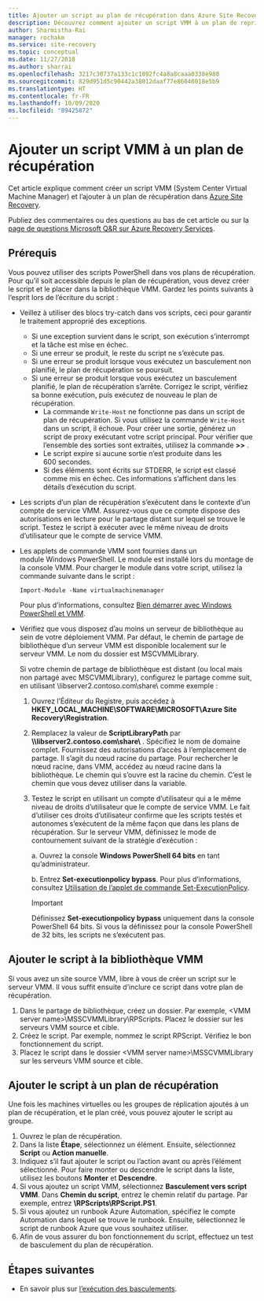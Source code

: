 ```yaml
---
title: Ajouter un script au plan de récupération dans Azure Site Recovery
description: Découvrez comment ajouter un script VMM à un plan de reprise d’activité pour la reprise d’activité après sinistre de machines virtuelles Hyper-V dans des clouds VMM.
author: Sharmistha-Rai
manager: rochakm
ms.service: site-recovery
ms.topic: conceptual
ms.date: 11/27/2018
ms.author: sharrai
ms.openlocfilehash: 3217c30737a133c1c1092fc4a8a8caaa0338e980
ms.sourcegitcommit: 829d951d5c90442a38012daaf77e86046018e5b9
ms.translationtype: HT
ms.contentlocale: fr-FR
ms.lasthandoff: 10/09/2020
ms.locfileid: "89425872"
---
```

# <a name="add-a-vmm-script-to-a-recovery-plan"></a>Ajouter un script VMM à un plan de récupération

Cet article explique comment créer un script VMM (System Center Virtual Machine Manager) et l’ajouter à un plan de récupération dans [Azure Site Recovery](site-recovery-overview.md).

Publiez des commentaires ou des questions au bas de cet article ou sur la [page de questions Microsoft Q&R sur Azure Recovery Services](/answers/topics/azure-site-recovery.html).

## <a name="prerequisites"></a>Prérequis

Vous pouvez utiliser des scripts PowerShell dans vos plans de récupération. Pour qu’il soit accessible depuis le plan de récupération, vous devez créer le script et le placer dans la bibliothèque VMM. Gardez les points suivants à l’esprit lors de l’écriture du script :

* Veillez à utiliser des blocs try-catch dans vos scripts, ceci pour garantir le traitement approprié des exceptions.
    - Si une exception survient dans le script, son exécution s’interrompt et la tâche est mise en échec.
    - Si une erreur se produit, le reste du script ne s’exécute pas.
    - Si une erreur se produit lorsque vous exécutez un basculement non planifié, le plan de récupération se poursuit.
    - Si une erreur se produit lorsque vous exécutez un basculement planifié, le plan de récupération s’arrête. Corrigez le script, vérifiez sa bonne exécution, puis exécutez de nouveau le plan de récupération.
        - La commande `Write-Host` ne fonctionne pas dans un script de plan de récupération. Si vous utilisez la commande `Write-Host` dans un script, il échoue. Pour créer une sortie, générez un script de proxy exécutant votre script principal. Pour vérifier que l’ensemble des sorties sont extraites, utilisez la commande **\>\>** .
        - Le script expire si aucune sortie n’est produite dans les 600 secondes.
        - Si des éléments sont écrits sur STDERR, le script est classé comme mis en échec. Ces informations s’affichent dans les détails d’exécution du script.

* Les scripts d’un plan de récupération s’exécutent dans le contexte d’un compte de service VMM. Assurez-vous que ce compte dispose des autorisations en lecture pour le partage distant sur lequel se trouve le script. Testez le script à exécuter avec le même niveau de droits d’utilisateur que le compte de service VMM.
* Les applets de commande VMM sont fournies dans un module Windows PowerShell. Le module est installé lors du montage de la console VMM. Pour charger le module dans votre script, utilisez la commande suivante dans le script : 

    `Import-Module -Name virtualmachinemanager`

    Pour plus d’informations, consultez [Bien démarrer avec Windows PowerShell et VMM](/previous-versions/system-center/system-center-2012-R2/hh875013(v=sc.12)).
* Vérifiez que vous disposez d’au moins un serveur de bibliothèque au sein de votre déploiement VMM. Par défaut, le chemin de partage de bibliothèque d’un serveur VMM est disponible localement sur le serveur VMM. Le nom du dossier est MSCVMMLibrary.

  Si votre chemin de partage de bibliothèque est distant (ou local mais non partagé avec MSCVMMLibrary), configurez le partage comme suit, en utilisant \\libserver2.contoso.com\share\ comme exemple :
  
  1. Ouvrez l’Éditeur du Registre, puis accédez à **HKEY_LOCAL_MACHINE\SOFTWARE\MICROSOFT\Azure Site Recovery\Registration**.

  1. Remplacez la valeur de **ScriptLibraryPath** par **\\\libserver2.contoso.com\share\\** . Spécifiez le nom de domaine complet. Fournissez des autorisations d’accès à l’emplacement de partage. Il s’agit du nœud racine du partage. Pour rechercher le nœud racine, dans VMM, accédez au nœud racine dans la bibliothèque. Le chemin qui s’ouvre est la racine du chemin. C’est le chemin que vous devez utiliser dans la variable.

  1. Testez le script en utilisant un compte d’utilisateur qui a le même niveau de droits d’utilisateur que le compte de service VMM. Le fait d’utiliser ces droits d’utilisateur confirme que les scripts testés et autonomes s’exécutent de la même façon que dans les plans de récupération. Sur le serveur VMM, définissez le mode de contournement suivant de la stratégie d’exécution :

     a. Ouvrez la console **Windows PowerShell 64 bits** en tant qu’administrateur.
     
     b. Entrez **Set-executionpolicy bypass**. Pour plus d’informations, consultez [Utilisation de l’applet de commande Set-ExecutionPolicy](/previous-versions/windows/it-pro/windows-powershell-1.0/ee176961(v=technet.10)).

     > [!IMPORTANT]
     > Définissez **Set-executionpolicy bypass** uniquement dans la console PowerShell 64 bits. Si vous la définissez pour la console PowerShell de 32 bits, les scripts ne s’exécutent pas.

## <a name="add-the-script-to-the-vmm-library"></a>Ajouter le script à la bibliothèque VMM

Si vous avez un site source VMM, libre à vous de créer un script sur le serveur VMM. Il vous suffit ensuite d’inclure ce script dans votre plan de récupération.

1. Dans le partage de bibliothèque, créez un dossier. Par exemple, \<VMM server name>\MSSCVMMLibrary\RPScripts. Placez le dossier sur les serveurs VMM source et cible.
1. Créez le script. Par exemple, nommez le script RPScript. Vérifiez le bon fonctionnement du script.
1. Placez le script dans le dossier \<VMM server name>\MSSCVMMLibrary sur les serveurs VMM source et cible.

## <a name="add-the-script-to-a-recovery-plan"></a>Ajouter le script à un plan de récupération

Une fois les machines virtuelles ou les groupes de réplication ajoutés à un plan de récupération, et le plan créé, vous pouvez ajouter le script au groupe.

1. Ouvrez le plan de récupération.
1. Dans la liste **Étape**, sélectionnez un élément. Ensuite, sélectionnez **Script** ou **Action manuelle**.
1. Indiquez s’il faut ajouter le script ou l’action avant ou après l’élément sélectionné. Pour faire monter ou descendre le script dans la liste, utilisez les boutons **Monter** et **Descendre**.
1. Si vous ajoutez un script VMM, sélectionnez **Basculement vers script VMM**. Dans **Chemin du script**, entrez le chemin relatif du partage. Par exemple, entrez **\RPScripts\RPScript.PS1**.
1. Si vous ajoutez un runbook Azure Automation, spécifiez le compte Automation dans lequel se trouve le runbook. Ensuite, sélectionnez le script de runbook Azure que vous souhaitez utiliser.
1. Afin de vous assurer du bon fonctionnement du script, effectuez un test de basculement du plan de récupération.


## <a name="next-steps"></a>Étapes suivantes
* En savoir plus sur [l’exécution des basculements](site-recovery-failover.md).

